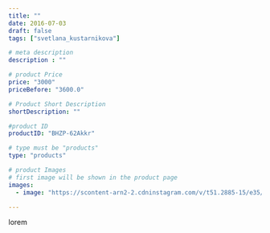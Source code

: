 ```yaml
---
title: ""
date: 2016-07-03
draft: false
tags: ["svetlana_kustarnikova"]

# meta description
description : ""

# product Price
price: "3000"
priceBefore: "3600.0"

# Product Short Description
shortDescription: ""

#product ID
productID: "BHZP-62Akkr"

# type must be "products"
type: "products"

# product Images
# first image will be shown in the product page
images:
  - image: "https://scontent-arn2-2.cdninstagram.com/v/t51.2885-15/e35/13534453_294898907526752_543793867_n.jpg?se=7&tp=1&_nc_ht=scontent-arn2-2.cdninstagram.com&_nc_cat=108&_nc_ohc=odm8OXFiuhIAX9Oo2Uu&ccb=7-4&oh=068243981a7a798db3c03c5b5e8f6eef&oe=60830315&ig_cache_key=MTI4NjEyOTQ2MzA3OTM1NjcxNQ%3D%3D.2-ccb7-4"

---
```

lorem
